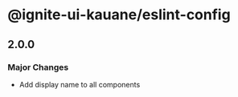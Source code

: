 # @ignite-ui-kauane/eslint-config

## 2.0.0

### Major Changes

- Add display name to all components
